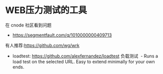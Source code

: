 # WEB压力测试的工具

在 cnode 社区看到问题

* https://segmentfault.com/q/1010000000409713

有人推荐:https://github.com/wg/wrk

* loadtest: https://github.com/alexfernandez/loadtest 负载测试
  - Runs a load test on the selected URL. Easy to extend minimally for your own ends.
